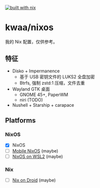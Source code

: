 [![built with nix](https://builtwithnix.org/badge.svg)](https://builtwithnix.org)

# kwaa/nixos

我的 Nix 配置，仅供参考。

## 特征

- Disko + Impermanence
  - 基于 USB 密钥文件的 LUKS2 全盘加密
  - Btrfs, 强制 zstd:1 压缩，文件去重
- Wayland GTK 桌面
  - GNOME 45+, PaperWM
  - niri (TODO)
- Nushell + Starship + carapace

<!-- ## Usage

###### Setup Cryptkey

```bash
sudo mkdir -p /key
lsblk && ls -l /dev/disk/by-id
sudo mount -n -t vfat -o rw /dev/disk/by-id/usb-Acer_USB_Flash_Drive_2235079219404-0:0-part1 /key
sudo dd if=/dev/random of=/key/nixos.key bs=8192 count=1
```

###### Partition & Format & Mount

```bash
cd /tmp
curl https://raw.githubusercontent.com/kwaa/nixos/main/hosts/bluestar/disko.nix -o /tmp/disko.nix
sudo nix --experimental-features "nix-command flakes" run github:nix-community/disko -- --mode disko /tmp/disko.nix
```

###### Install

```bash
cd /etc
sudo nix --experimental-features "nix-command flakes" run nixpkgs#git -- clone https://github.com/kwaa/nixos.git
cd nixos
NIX_CONFIG="experimental-features = nix-command flakes" sudo nixos-install --flake .#bluestar --no-root-passwd
# sudo chmod -v 755 /mnt/etc/nixos
reboot
```

###### Move & Rebuild

```bash
# https://nixos.wiki/wiki/NixOS_configuration_editors#Editing_as_normal_user
cd ~
git clone https://github.com/kwaa/nixos.git .nixos
sudo nixos-rebuild switch --flake .#bluestar
sudo ln -s ~/.nixos/ /etc/nixos
```

## Useful links

- https://github.com/nix-community/disko/blob/master/docs/quickstart.md
- https://github.com/Misterio77/nix-starter-configs/tree/main/minimal -->

## Platforms

### NixOS

- [x] NixOS
- [ ] [Mobile NixOS](https://github.com/NixOS/mobile-nixos) (maybe)
- [ ] [NixOS on WSL2](https://github.com/nix-community/NixOS-WSL) (maybe)

### Nix

- [ ] [Nix on Droid](https://github.com/nix-community/nix-on-droid) (maybe)
